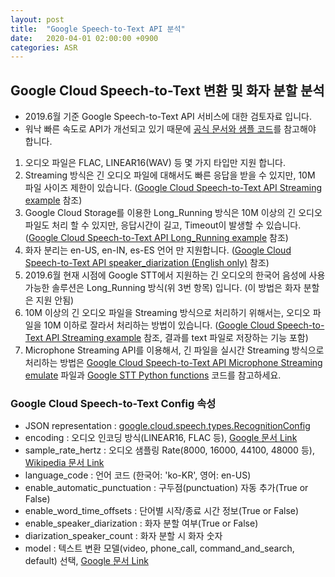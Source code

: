 ```yaml
---
layout: post
title:  "Google Speech-to-Text API 분석"
date:   2020-04-01 02:00:00 +0900
categories: ASR
---
```


## Google Cloud Speech-to-Text 변환 및 화자 분할 분석

- 2019.6월 기준 Google Speech-to-Text API 서비스에 대한 검토자료 입니다.
- 워낙 빠른 속도로 API가 개선되고 있기 때문에 [공식 문서와 샘플 코드](https://cloud.google.com/speech-to-text/docs)를 참고해야 합니다.

1. 오디오 파일은 FLAC, LINEAR16(WAV) 등 몇 가지 타입만 지원 합니다.
2. Streaming 방식은 긴 오디오 파일에 대해서도 빠른 응답을 받을 수 있지만, 10M 파일 사이즈 제한이 있습니다. ([Google Cloud Speech-to-Text API Streaming example](https://github.com/sungalex/VoiceMagic/blob/master/2.google_streaming.ipynb) 참조)
3. Google Cloud Storage를 이용한 Long_Running 방식은 10M 이상의 긴 오디오 파일도 처리 할 수 있지만, 응답시간이 길고, Timeout이 발생할 수 있습니다. ([Google Cloud Speech-to-Text API Long_Running example](https://github.com/sungalex/VoiceMagic/blob/master/3.google_long_running_with_gcs.ipynb) 참조)
4. 화자 분리는 en-US, en-IN, es-ES 언어 만 지원합니다. ([Google Cloud Speech-to-Text API speaker_diarization (English only)](https://github.com/sungalex/VoiceMagic/blob/master/4.google_speaker_diarization_english.ipynb) 참조)
5. 2019.6월 현재 시점에 Google STT에서 지원하는 긴 오디오의 한국어 음성에 사용 가능한 솔루션은 Long_Running 방식(위 3번 항목) 입니다. (이 방법은 화자 분할은 지원 안됨)
6. 10M 이상의 긴 오디오 파일을 Streaming 방식으로 처리하기 위해서는, 오디오 파일을 10M 이하로 잘라서 처리하는 방법이 있습니다. ([Google Cloud Speech-to-Text API Streaming example](https://github.com/sungalex/VoiceMagic/blob/master/7.google_streaming_with_long_audio.ipynb) 참조, 결과를 text 파일로 저장하는 기능 포함)
7. Microphone Streaming API를 이용해서, 긴 파일을 실시간 Streaming 방식으로 처리하는 방법은 [Google Cloud Speech-to-Text API Microphone Streaming emulate](https://github.com/sungalex/VoiceMagic/blob/master/8.google_streaming_with_microphone_emulate.ipynb) 파일과 [Google STT Python functions](https://github.com/sungalex/VoiceMagic/blob/master/modules/google_stt.py) 코드를 참고하세요.

### Google Cloud Speech-to-Text Config 속성

- JSON representation : [google.cloud.speech.types.RecognitionConfig](https://cloud.google.com/speech-to-text/docs/reference/rest/v1/RecognitionConfig)
- encoding : 오디오 인코딩 방식(LINEAR16, FLAC 등), [Google 문서 Link](https://cloud.google.com/speech-to-text/docs/encoding?hl=ko)
- sample_rate_hertz : 오디오 샘플링 Rate(8000, 16000, 44100, 48000 등), [Wikipedia 문서 Link](https://ko.wikipedia.org/wiki/샘플링_레이트)
- language_code : 언어 코드 (한국어: 'ko-KR', 영어: en-US)
- enable_automatic_punctuation : 구두점(punctuation) 자동 추가(True or False)
- enable_word_time_offsets : 단어별 시작/종료 시간 정보(True or False)
- enable_speaker_diarization : 화자 분할 여부(True or False)
- diarization_speaker_count : 화자 분할 시 화자 숫자
- model : 텍스트 변환 모델(video, phone_call, command_and_search, default) 선택, [Google 문서 Link](https://cloud.google.com/speech-to-text/docs/transcription-model)
